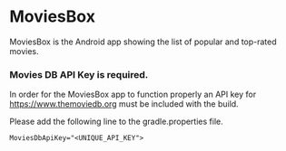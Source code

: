 MoviesBox
========

MoviesBox is the Android app showing the list of popular and top-rated movies.

### Movies DB API Key is required.

In order for the MoviesBox app to function properly an API key for https://www.themoviedb.org must be included with the build.

Please add the following line to the gradle.properties file.

`MoviesDbApiKey="<UNIQUE_API_KEY">`
